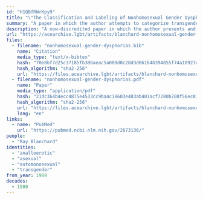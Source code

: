 ```yaml
---
id: "H1QBfRWrKpy9"
title: "\"The Classification and Labeling of Nonhomosexual Gender Dysphorias\""
summary: "A paper in which the author attempts to categorize transgender people by their sexual orientation, including asexuals"
description: "A now-discredited paper in which the author presents and unsubstantiated typology of transgender people categorizing them by their sexual orientation. This typology includes \"analloerotics,\" who can be subclassified as \"automonosexual\" or \"asexual.\" (CW: transphobia, misgendering, pathologizing trans people, perpetuating stereotypes of trans people)"
url: "https://acearchive.lgbt/artifacts/blanchard-nonhomosexual-gender-dysphorias"
files:
  - filename: "nonhomosexual-gender-dysphorias.bib"
    name: "Citation"
    media_type: "text/x-bibtex"
    hash: "70e8bf7d25c37185fb386aeac5a000d0c28d3d061648394855f74a10927cf967"
    hash_algorithm: "sha2-256"
    url: "https://files.acearchive.lgbt/artifacts/blanchard-nonhomosexual-gender-dysphorias/nonhomosexual-gender-dysphorias.bib"
  - filename: "nonhomosexual-gender-dysphorias.pdf"
    name: "Paper"
    media_type: "application/pdf"
    hash: "21dc364b4ecc4875e4533cc9ba4c18603e483ab401acf7280b708f56ec811e91"
    hash_algorithm: "sha2-256"
    url: "https://files.acearchive.lgbt/artifacts/blanchard-nonhomosexual-gender-dysphorias/nonhomosexual-gender-dysphorias.pdf"
    lang: "en"
links:
  - name: "PubMed"
    url: "https://pubmed.ncbi.nlm.nih.gov/2673136/"
people:
  - "Ray Blanchard"
identities:
  - "analloerotic"
  - "asexual"
  - "automonosexual"
  - "transgender"
from_year: 1989
decades:
  - 1980
---
```

